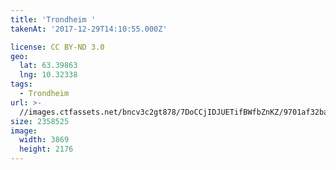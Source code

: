 ```yaml
---
title: 'Trondheim '
takenAt: '2017-12-29T14:10:55.000Z'

license: CC BY-ND 3.0
geo:
  lat: 63.39863
  lng: 10.32338
tags:
  - Trondheim
url: >-
  //images.ctfassets.net/bncv3c2gt878/7DoCCjIDJUETifBWfbZnKZ/9701af32bab9234254f80cd6f98c18b0/trondheim_39374006391_o
size: 2358525
image:
  width: 3869
  height: 2176
---
```

